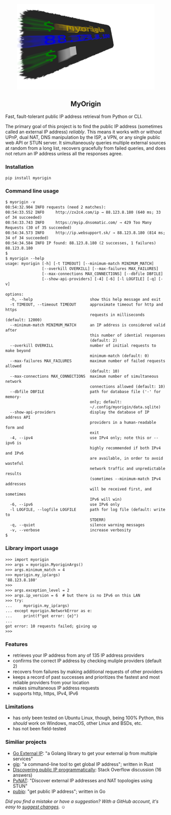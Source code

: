 <p align="center">
  <img src="https://raw.githubusercontent.com/bitinerant/myorigin/main/logo.png" />
</p>

<h2 align="center">MyOrigin</h2>

Fast, fault-tolerant public IP address retrieval from Python or CLI.

The primary goal of this project is to find the public IP address (sometimes called an external
IP address) *reliably*. This means it works with or without UPnP, dual NAT, DNS manipulation by
the ISP, a VPN, or any single public web API or STUN server. It simultaneously queries multiple
external sources at random from a long list, recovers gracefully from failed queries, and does
not return an IP address unless all the responses agree.

### Installation

```
pip install myorigin
```

### Command line usage

```
$ myorigin -v
08:54:32.904 INFO requests (need 2 matches):
08:54:33.552 INFO     http://zx2c4.com/ip → 88.123.8.180 (640 ms; 33 of 34 succeeded)
08:54:33.743 INFO     https://myip.dnsomatic.com/ → 429 Too Many Requests (30 of 35 succeeded)
08:54:34.573 INFO     http://ip.websupport.sk/ → 88.123.8.180 (814 ms; 34 of 34 succeeded)
08:54:34.584 INFO IP found: 88.123.8.180 (2 successes, 1 failures)
88.123.8.180
$ 
$ myorigin --help
usage: myorigin [-h] [-t TIMEOUT] [--minimum-match MINIMUM_MATCH]
                [--overkill OVERKILL] [--max-failures MAX_FAILURES]
                [--max-connections MAX_CONNECTIONS] [--dbfile DBFILE]
                [--show-api-providers] [-4] [-6] [-l LOGFILE] [-q] [-v]

options:
  -h, --help                         show this help message and exit
  -t TIMEOUT, --timeout TIMEOUT      approximate timeout for http and https
                                     requests in milliseconds (default: 12000)
  --minimum-match MINIMUM_MATCH      an IP address is considered valid after
                                     this number of idential responses
                                     (default: 2)
  --overkill OVERKILL                number of initial requests to make beyond
                                     minimum-match (default: 0)
  --max-failures MAX_FAILURES        maximum number of failed requests allowed
                                     (default: 10)
  --max-connections MAX_CONNECTIONS  maximum number of simultaneous network
                                     connections allowed (default: 10)
  --dbfile DBFILE                    path for database file ('-' for memory-
                                     only; default:
                                     ~/.config/myorigin/data.sqlite)
  --show-api-providers               display the database of IP address API
                                     providers in a human-readable form and
                                     exit
  -4, --ipv4                         use IPv4 only; note this or --ipv6 is
                                     highly recommended if both IPv4 and IPv6
                                     are available, in order to avoid wasteful
                                     network traffic and unpredictable results
                                     (sometimes --minimum-match IPv4 addresses
                                     will be received first, and sometimes
                                     IPv6 will win)
  -6, --ipv6                         use IPv6 only
  -l LOGFILE, --logfile LOGFILE      path for log file (default: write to
                                     STDERR)
  -q, --quiet                        silence warning messages
  -v, --verbose                      increase verbosity
$ 
```

### Library import usage

```
>>> import myorigin
>>> args = myorigin.MyoriginArgs()
>>> args.minimum_match = 4
>>> myorigin.my_ip(args)
'88.123.8.180'
>>> 
>>> args.exception_level = 2
>>> args.ip_version = 6  # but there is no IPv6 on this LAN
>>> try:
...     myorigin.my_ip(args)
... except myorigin.NetworkError as e:
...     print(f"got error: {e}")
... 
got error: 10 requests failed; giving up
>>> 
```

### Features

* retrieves your IP address from any of 135 IP address providers
* confirms the correct IP address by checking muliple providers (default 2)
* recovers from failures by making additional requests of other providers
* keeps a record of past successes and prioritizes the fastest and most reliable providers from your location
* makes simultaneous IP address requests
* supports http, https, IPv4, IPv6

### Limitations

* has only been tested on Ubuntu Linux, though, being 100% Python, this *should* work on Windows, macOS, other Linux and BSDs, etc.
* has not been field-tested

### Similiar projects

* [Go External IP](https://github.com/GlenDC/go-external-ip/): "a Golang library to get your external ip from multiple services"
* [gip](https://github.com/dalance/gip/): "a command-line tool to get global IP address"; written in Rust
* [Discovering public IP programmatically](https://stackoverflow.com/questions/613471): Stack Overflow discussion (16 answers)
* [PyNAT](https://github.com/aarant/pynat): "Discover external IP addresses and NAT topologies using STUN"
* [pubip](https://github.com/thibran/pubip): "get public IP address"; written in Go


*Did you find a mistake or have a suggestion? With a GitHub account, it's easy to [suggest changes](https://github.com/bitinerant/myorigin/blob/main/README.md).* ☺

